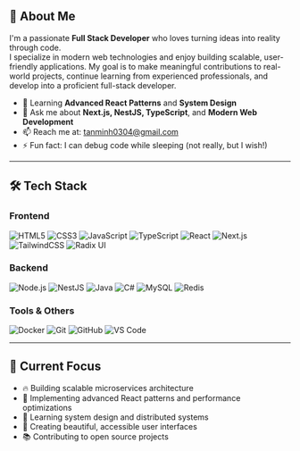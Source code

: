 ## 🚀 About Me

I'm a passionate **Full Stack Developer** who loves turning ideas into reality through code.  
I specialize in modern web technologies and enjoy building scalable, user-friendly applications.
My goal is to make meaningful contributions to real-world projects, continue learning from experienced professionals, and develop into a proficient full-stack developer.


- 🌱 Learning **Advanced React Patterns** and **System Design**
- 💬 Ask me about **Next.js, NestJS, TypeScript**, and **Modern Web Development**
- 📫 Reach me at: [tanminh0304@gmail.com](mailto:tanminh0304@gmail.com)
- ⚡ Fun fact: I can debug code while sleeping (not really, but I wish!)

---

## 🛠 Tech Stack

### Frontend  
![HTML5](https://img.shields.io/badge/HTML5-E34F26?style=flat&logo=html5&logoColor=white)
![CSS3](https://img.shields.io/badge/CSS3-1572B6?style=flat&logo=css3&logoColor=white)
![JavaScript](https://img.shields.io/badge/JavaScript-F7DF1E?style=flat&logo=javascript&logoColor=black)
![TypeScript](https://img.shields.io/badge/TypeScript-3178C6?style=flat&logo=typescript&logoColor=white)
![React](https://img.shields.io/badge/React-20232A?style=flat&logo=react&logoColor=61DAFB)
![Next.js](https://img.shields.io/badge/Next.js-000000?style=flat&logo=nextdotjs&logoColor=white)
![TailwindCSS](https://img.shields.io/badge/TailwindCSS-06B6D4?style=flat&logo=tailwindcss&logoColor=white)
![Radix UI](https://img.shields.io/badge/RadixUI-black?style=flat)

### Backend  
![Node.js](https://img.shields.io/badge/Node.js-339933?style=flat&logo=nodedotjs&logoColor=white)
![NestJS](https://img.shields.io/badge/NestJS-E0234E?style=flat&logo=nestjs&logoColor=white)
![Java](https://img.shields.io/badge/Java-007396?style=flat&logo=java&logoColor=white)
![C#](https://img.shields.io/badge/C%23-239120?style=flat&logo=c-sharp&logoColor=white)
![MySQL](https://img.shields.io/badge/MySQL-4479A1?style=flat&logo=mysql&logoColor=white)
![Redis](https://img.shields.io/badge/Redis-DC382D?style=flat&logo=redis&logoColor=white)

### Tools & Others  
![Docker](https://img.shields.io/badge/Docker-2496ED?style=flat&logo=docker&logoColor=white)
![Git](https://img.shields.io/badge/Git-F05032?style=flat&logo=git&logoColor=white)
![GitHub](https://img.shields.io/badge/GitHub-181717?style=flat&logo=github&logoColor=white)
![VS Code](https://img.shields.io/badge/VS%20Code-007ACC?style=flat&logo=visualstudiocode&logoColor=white)

---
## 🧠 Current Focus

- 🔥 Building scalable microservices architecture  
- 🚀 Implementing advanced React patterns and performance optimizations  
- 🧠 Learning system design and distributed systems  
- 🎨 Creating beautiful, accessible user interfaces  
- 📚 Contributing to open source projects
